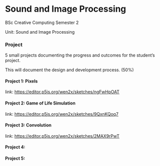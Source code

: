 # Sound and Image Processing

BSc Creative Computing Semester 2

Unit: Sound and Image Processing

### Project
 5 small projects documenting the progress and outcomes for the student’s project. 
 
 This will document the design and development process. (50%)
 
 
 #### Project 1: Pixels
 link: https://editor.p5js.org/wen2x/sketches/ngFwHpOAT
 
 #### Project 2: Game of Life Simulation 
 link: https://editor.p5js.org/wen2x/sketches/9QxnKQoq7
 
 #### Project 3: Convolution
 link: https://editor.p5js.org/wen2x/sketches/2MAX9rPwT
 
 #### Project 4: 
 
 #### Project 5:
